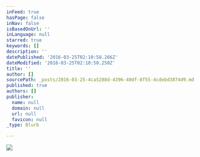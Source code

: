 ```yaml
---
inFeed: true
hasPage: false
inNav: false
isBasedOnUrl: ''
inLanguage: null
starred: true
keywords: []
description: ''
datePublished: '2016-03-25T02:10:58.266Z'
dateModified: '2016-03-25T02:10:50.250Z'
title: ''
author: []
sourcePath: _posts/2016-03-25-4ca5288d-4396-40df-8f55-4cdebd3874d9.md
published: true
authors: []
publisher:
  name: null
  domain: null
  url: null
  favicon: null
_type: Blurb

---
```

![](https://the-grid-user-content.s3-us-west-2.amazonaws.com/39e78efb-7ca5-406a-9cf4-b78dd8ff7bf8.jpg)